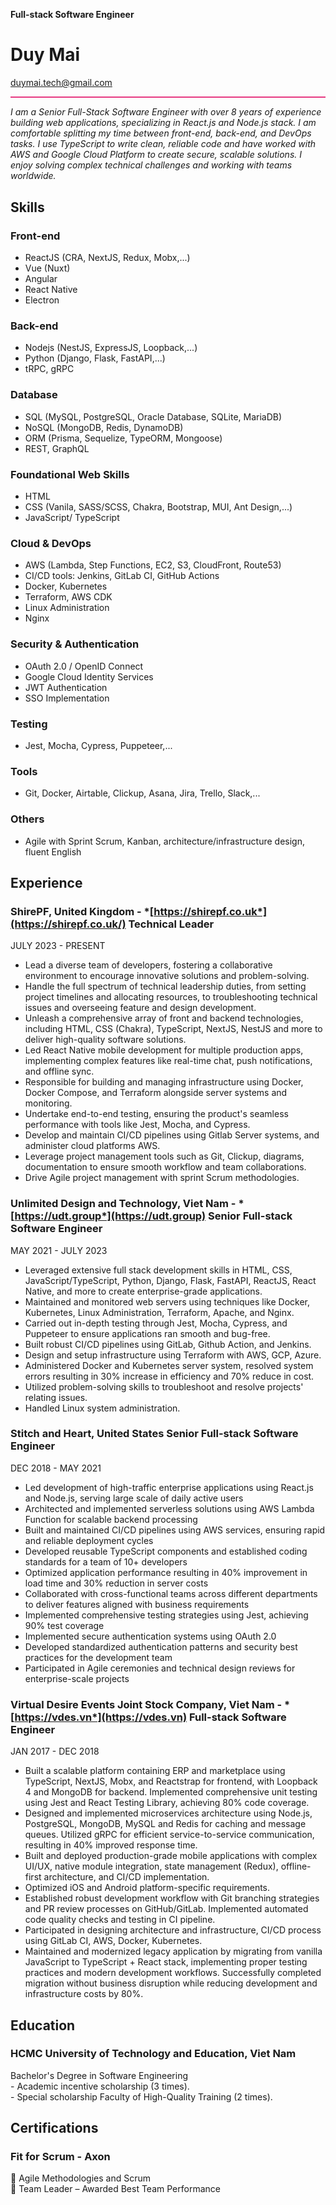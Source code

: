 **Full-stack Software Engineer**

# **Duy Mai**

duymai.tech@gmail.com

![][image1]

*I am a Senior Full-Stack Software Engineer with over 8 years of experience building web applications, specializing in React.js and Node.js stack. I am comfortable splitting my time between front-end, back-end, and DevOps tasks. I use TypeScript to write clean, reliable code and have worked with AWS and Google Cloud Platform to create secure, scalable solutions. I enjoy solving complex technical challenges and working with teams worldwide.*

## **Skills**

### **Front-end**

* ReactJS (CRA, NextJS, Redux, Mobx,...)  
* Vue (Nuxt)  
* Angular  
* React Native  
* Electron

### **Back-end**

* Nodejs (NestJS, ExpressJS, Loopback,...)  
* Python (Django, Flask, FastAPI,...)  
* tRPC, gRPC

### **Database**

* SQL (MySQL, PostgreSQL, Oracle Database, SQLite, MariaDB)  
* NoSQL (MongoDB, Redis, DynamoDB)  
* ORM (Prisma, Sequelize, TypeORM, Mongoose)  
* REST, GraphQL

### **Foundational Web Skills**

* HTML  
* CSS (Vanila, SASS/SCSS, Chakra, Bootstrap, MUI, Ant Design,...)  
* JavaScript/ TypeScript

### **Cloud & DevOps**

* AWS (Lambda, Step Functions, EC2, S3, CloudFront, Route53)  
* CI/CD tools: Jenkins, GitLab CI, GitHub Actions  
* Docker, Kubernetes  
* Terraform, AWS CDK  
* Linux Administration  
* Nginx

### **Security & Authentication**

* OAuth 2.0 / OpenID Connect  
* Google Cloud Identity Services  
* JWT Authentication  
* SSO Implementation

### **Testing**

* Jest, Mocha, Cypress, Puppeteer,...

### **Tools**

* Git, Docker, Airtable, Clickup, Asana, Jira, Trello, Slack,...

### **Others**

* Agile with Sprint Scrum, Kanban, architecture/infrastructure design, fluent English

## 

## **Experience**

### **ShirePF, United Kingdom \-** *[https://shirepf.co.uk*](https://shirepf.co.uk/) Technical Leader

JULY 2023 \- PRESENT

* Lead a diverse team of developers, fostering a collaborative environment to encourage innovative solutions and problem-solving.  
* Handle the full spectrum of technical leadership duties, from setting project timelines and allocating resources, to troubleshooting technical issues and overseeing feature and design development.  
* Unleash a comprehensive array of front and backend technologies, including HTML, CSS (Chakra), TypeScript, NextJS, NestJS and more to deliver high-quality software solutions.  
* Led React Native mobile development for multiple production apps, implementing complex features like real-time chat, push notifications, and offline sync.  
* Responsible for building and managing infrastructure using Docker, Docker Compose, and Terraform alongside server systems and monitoring.  
* Undertake end-to-end testing, ensuring the product's seamless performance with tools like Jest, Mocha, and Cypress.  
* Develop and maintain CI/CD pipelines using Gitlab Server systems, and administer cloud platforms AWS.  
* Leverage project management tools such as Git, Clickup, diagrams, documentation to ensure smooth workflow and team collaborations.  
* Drive Agile project management with sprint Scrum methodologies.

### **Unlimited Design and Technology, Viet Nam \-** *[https://udt.group*](https://udt.group)  Senior Full-stack Software Engineer

MAY 2021 \- JULY 2023

* Leveraged extensive full stack development skills in HTML, CSS, JavaScript/TypeScript, Python, Django, Flask, FastAPI, ReactJS, React Native, and more to create enterprise-grade applications.  
* Maintained and monitored web servers using techniques like Docker, Kubernetes, Linux Administration, Terraform, Apache, and Nginx.  
* Carried out in-depth testing through Jest, Mocha, Cypress, and Puppeteer to ensure applications ran smooth and bug-free.  
* Built robust CI/CD pipelines using GitLab, Github Action, and Jenkins.  
* Design and setup infrastructure using Terraform with AWS, GCP, Azure.  
* Administered Docker and Kubernetes server system, resolved system errors resulting in 30% increase in efficiency and 70% reduce in cost.  
* Utilized problem-solving skills to troubleshoot and resolve projects' relating issues.  
* Handled Linux system administration.

### **Stitch and Heart, United States** Senior Full-stack Software Engineer

DEC 2018 \- MAY 2021

* Led development of high-traffic enterprise applications using React.js and Node.js, serving large scale of daily active users  
* Architected and implemented serverless solutions using AWS Lambda Function for scalable backend processing  
* Built and maintained CI/CD pipelines using AWS services, ensuring rapid and reliable deployment cycles  
* Developed reusable TypeScript components and established coding standards for a team of 10+ developers  
* Optimized application performance resulting in 40% improvement in load time and 30% reduction in server costs  
* Collaborated with cross-functional teams across different departments to deliver features aligned with business requirements  
* Implemented comprehensive testing strategies using Jest, achieving 90% test coverage  
* Implemented secure authentication systems using OAuth 2.0  
* Developed standardized authentication patterns and security best practices for the development team  
* Participated in Agile ceremonies and technical design reviews for enterprise-scale projects

### **Virtual Desire Events Joint Stock Company, Viet Nam \-** *[https://vdes.vn*](https://vdes.vn)  Full-stack Software Engineer

JAN 2017 \- DEC 2018

* Built a scalable platform containing ERP and marketplace using TypeScript, NextJS, Mobx, and Reactstrap for frontend, with Loopback 4 and MongoDB for backend. Implemented comprehensive unit testing using Jest and React Testing Library, achieving 80% code coverage.  
* Designed and implemented microservices architecture using Node.js, PostgreSQL, MongoDB, MySQL and Redis for caching and message queues. Utilized gRPC for efficient service-to-service communication, resulting in 40% improved response time.  
* Built and deployed production-grade mobile applications with complex UI/UX, native module integration, state management (Redux), offline-first architecture, and CI/CD implementation.  
* Optimized iOS and Android platform-specific requirements.  
* Established robust development workflow with Git branching strategies and PR review processes on GitHub/GitLab. Implemented automated code quality checks and testing in CI pipeline.  
* Participated in designing architecture and infrastructure, CI/CD process using GitLab CI, AWS, Docker, Kubernetes.  
* Maintained and modernized legacy application by migrating from vanilla JavaScript to TypeScript \+ React stack, implementing proper testing practices and modern development workflows. Successfully completed migration without business disruption while reducing development and infrastructure costs by 80%.

## 

## **Education**

### **HCMC University of Technology and Education, Viet Nam**

Bachelor's Degree in Software Engineering  
\- Academic incentive scholarship (3 times).  
\- Special scholarship Faculty of High-Quality Training (2 times).

## **Certifications**

### **Fit for Scrum \- Axon**

🔖 Agile Methodologies and Scrum  
🏅 Team Leader – Awarded Best Team Performance

[image1]: <data:image/png;base64,iVBORw0KGgoAAAANSUhEUgAAAlIAAAADCAIAAADX8HZfAAAAKklEQVR4Xu3VQREAAAQAQbXEU1YOATRgZ/Z1BS46CwCeiJ0A4CrbA+CRAWx9UGZt6LJpAAAAAElFTkSuQmCC>